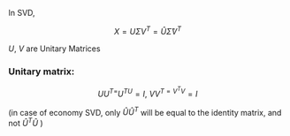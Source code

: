In SVD, 

$$
X = U\Sigma V^{T} = \hat{U}\hat{\Sigma}V^{T}
$$


$U, \ V$ are Unitary Matrices



### Unitary matrix:
$$
UU^{T=}U^{TU}= I, \ VV^{T=V^{T}V}=I
$$

(in case of economy SVD, only $\hat{U}\hat{U}^{T}$ will be equal to the identity matrix, and not $\hat{U}^{T}\hat{U}$ )